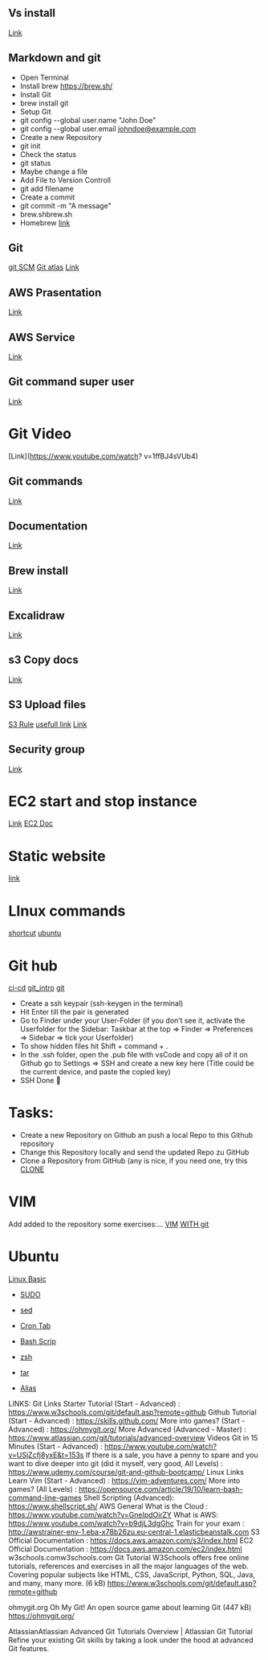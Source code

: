 ## Vs install
[Link](https://code.visualstudio.com)
## Markdown and git

- Open Terminal
- Install brew https://brew.sh/
- Install Git
- brew install git
- Setup Git
- git config --global user.name "John Doe"
- git config --global user.email johndoe@example.com
- Create a new Repository
- git init
- Check the status
- git status
- Maybe change a file
- Add File to Version Controll
- git add filename
- Create a commit
- git commit -m "A message"
- brew.shbrew.sh
- Homebrew
[link](https://daringfireball.net/projects/markdown/basics)
## Git 
[git SCM](https://git-scm.com/book/en/v2/Getting-Started-What-is-Git%3F)
[Git atlas](https://www.atlassian.com/git/tutorials/using-branches?section=git-branch)
[Link](https://shiny-goggles-0bc3dcca.pages.github.io/git.html)
## AWS Prasentation
[Link](https://shiny-goggles-0bc3dcca.pages.github.io/welcome.html#3)
## AWS Service
[Link](https://www.youtube.com/watch?v=BtJAsvJOlhM)
## Git command super user
[Link](https://superuser.com/questions/1419613/change-git-init-default-branch-name)
# Git Video
[Link](https://www.youtube.com/watch?
v=1ffBJ4sVUb4)
## Git commands
[Link](https://www.atlassian.com/git/glossary)
## Documentation
[Link](https://docs.aws.amazon.com/)
## Brew install 
[Link](https://brew.sh)
## Excalidraw
[Link](https://app.excalidraw.com/l/11yZWnPgCIu/2y0rM3Jq2zj)
## s3 Copy docs
[Link](https://docs.aws.amazon.com/cli/latest/userguide/cli-services-s3-commands.html#using-s3-commands-managing-objects-copy)

## S3 Upload files
[S3 Rule](https://www.middlewareinventory.com/blog/ec2-s3-copy/)
[usefull link](https://medium.com/plusteam/upload-files-to-aws-s3-with-public-read-acl-using-aws-cli-or-boto-3-2e2bc67bbd63)
[Link](https://codingsight.com/upload-files-to-aws-s3-with-the-aws-cli/)
## Security group
[Link](https://docs.aws.amazon.com/vpc/latest/userguide/VPC_SecurityGroups.html)
# EC2 start and stop instance
[Link](https://docs.aws.amazon.com/AWSEC2/latest/UserGuide/Stop_Start.html)
[EC2 Doc](https://asf.alaska.edu/how-to/data-recipes/moving-files-into-and-out-of-an-aws-ec2-instance-windows/)

# Static website
[link](https://sammeechward.com/aws-cli-s3-static-website/)

# LInux commands
[shortcut](https://linuxhandbook.com/linux-shortcuts/)
[ubuntu](https://itsfoss.com/clear-terminal-ubuntu/)


# Git hub
[ci-cd](https://github.com/fabianschmauder/cgn-aws-22-3-ci-cd-start)
[git_intro](https://github.com/Droggelbecher92/Git-Intro)
[git](https://github.com/neuefische/protocol-aws-22-1/blob/main/protocol/2022-02-02-Wednesday.md)

- Create a ssh keypair (ssh-keygen  in the terminal)
- Hit Enter till the pair is generated
- Go to Finder under your User-Folder (if you don’t see it, activate the Userfolder for the Sidebar: Taskbar at the top => Finder => Preferences => Sidebar => tick your Userfolder)
- To show hidden files hit Shift + command + .
- In the .ssh folder, open the .pub file with vsCode and copy all of it
on Github go to Settings => SSH and create a new key here (Title could be the current device, and paste the copied key)
- SSH Done :partying_face:
# Tasks:
- Create a new Repository on Github an push a local Repo to this Github repository
- Change this Repository locally and send the updated Repo zu GitHub
- Clone a Repository from GitHub (any is nice, if you need one, try this [CLONE](https://github.com/Droggelbecher92/AWSTrainer)
# VIM
Add added to the repository some exercises:…
[VIM](https://vim-adventures.com/)
[WITH git](https://skills.github.com/)

# Ubuntu
[Linux Basic](https://ubuntu.com/tutorials/command-line-for-beginners#2-a-brief-history-lesson)
* [SUDO](https://linuxize.com/post/su-command-in-linux/)
* [sed](https://www.geeksforgeeks.org/sed-command-in-linux-unix-with-examples/)

* [Cron Tab](https://crontab.guru)

* [Bash Scrip](https://ryanstutorials.net/bash-scripting-tutorial/bash-input.php)

* [zsh](https://ohmyz.sh/)
* [tar](https://www.interserver.net/tips/kb/use-tar-command-linux-examples/)
* [Alias](https://unix.stackexchange.com/questions/3773/how-to-pass-parameters-to-an-alias)


LINKS:
Git
Links
Starter Tutorial (Start - Advanced) : https://www.w3schools.com/git/default.asp?remote=github
Github Tutorial (Start - Advanced) : https://skills.github.com/
More into games? (Start - Advanced) : https://ohmygit.org/
More Advanced (Advanced - Master) : https://www.atlassian.com/git/tutorials/advanced-overview
Videos
Git in 15 Minutes (Start - Advanced) : https://www.youtube.com/watch?v=USjZcfj8yxE&t=153s
If there is a sale, you have a penny to spare and you want to dive deeper into git (did it myself, very good, All Levels) : https://www.udemy.com/course/git-and-github-bootcamp/
Linux
Links
Learn Vim (Start - Advanced) : https://vim-adventures.com/
More into games? (All Levels) : https://opensource.com/article/19/10/learn-bash-command-line-games
Shell Scripting (Advanced): https://www.shellscript.sh/
AWS
General
What is the Cloud : https://www.youtube.com/watch?v=GneIpdOirZY
What is AWS: https://www.youtube.com/watch?v=b9djL3dgGhc
Train for your exam : http://awstrainer-env-1.eba-x78b26zu.eu-central-1.elasticbeanstalk.com
S3
Official Documentation : https://docs.aws.amazon.com/s3/index.html
EC2
Official Documentation : https://docs.aws.amazon.com/ec2/index.html
w3schools.comw3schools.com
Git Tutorial
W3Schools offers free online tutorials, references and exercises in all the major languages of the web. Covering popular subjects like HTML, CSS, JavaScript, Python, SQL, Java, and many, many more. (6 kB)
https://www.w3schools.com/git/default.asp?remote=github

ohmygit.org
Oh My Git!
An open source game about learning Git (447 kB)
https://ohmygit.org/

AtlassianAtlassian
Advanced Git Tutorials Overview | Atlassian Git Tutorial
Refine your existing Git skills by taking a look under the hood at advanced Git features.
